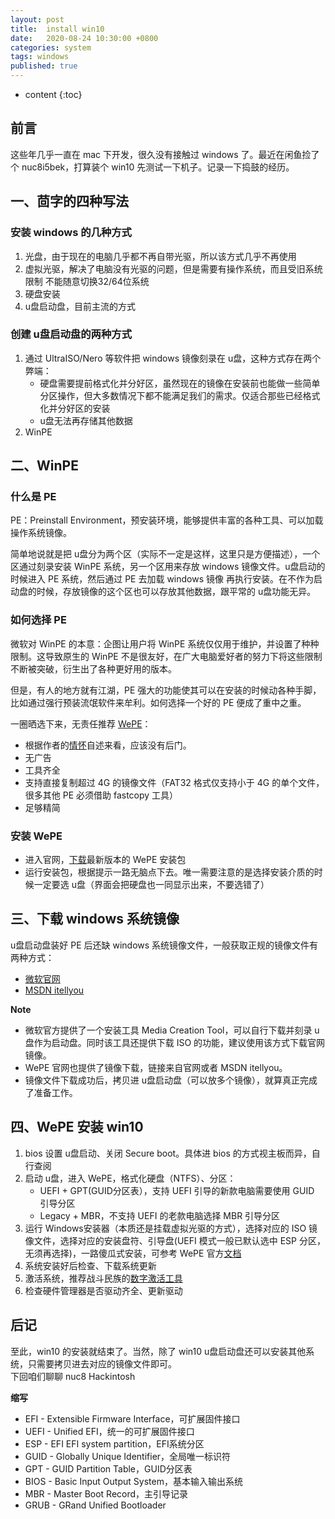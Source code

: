 ```yaml
---
layout: post
title:  install win10
date:   2020-08-24 10:30:00 +0800
categories: system
tags: windows
published: true
---
```


* content
{:toc}

## 前言

这些年几乎一直在 mac 下开发，很久没有接触过 windows 了。最近在闲鱼捡了个 nuc8i5bek，打算装个 win10 先测试一下机子。记录一下捣鼓的经历。

## 一、茴字的四种写法

### 安装 windows 的几种方式

1. 光盘，由于现在的电脑几乎都不再自带光驱，所以该方式几乎不再使用
2. 虚拟光驱，解决了电脑没有光驱的问题，但是需要有操作系统，而且受旧系统限制 不能随意切换32/64位系统
3. 硬盘安装
4. u盘启动盘，目前主流的方式

### 创建 u盘启动盘的两种方式

1. 通过 UltraISO/Nero 等软件把 windows 镜像刻录在 u盘，这种方式存在两个弊端：
    * 硬盘需要提前格式化并分好区，虽然现在的镜像在安装前也能做一些简单分区操作，但大多数情况下都不能满足我们的需求。仅适合那些已经格式化并分好区的安装
    * u盘无法再存储其他数据
2. WinPE

## 二、WinPE

### 什么是 PE

PE：Preinstall Environment，预安装环境，能够提供丰富的各种工具、可以加载操作系统镜像。

简单地说就是把 u盘分为两个区（实际不一定是这样，这里只是方便描述），一个区通过刻录安装 WinPE 系统，另一个区用来存放 windows 镜像文件。u盘启动的时候进入 PE 系统，然后通过 PE 去加载 windows 镜像 再执行安装。在不作为启动盘的时候，存放镜像的这个区也可以存放其他数据，跟平常的 u盘功能无异。

### 如何选择 PE

微软对 WinPE 的本意：企图让用户将 WinPE 系统仅仅用于维护，并设置了种种限制。这导致原生的 WinPE 不是很友好，在广大电脑爱好者的努力下将这些限制不断被突破，衍生出了各种更好用的版本。

但是，有人的地方就有江湖，PE 强大的功能使其可以在安装的时候动各种手脚，比如通过强行预装流氓软件来牟利。如何选择一个好的 PE 便成了重中之重。

一圈晒选下来，无责任推荐 [WePE](http://www.wepe.com.cn/)：

* 根据作者的[情怀](http://www.wepe.com.cn/about.html)自述来看，应该没有后门。
* 无广告
* 工具齐全
* 支持直接复制超过 4G 的镜像文件（FAT32 格式仅支持小于 4G 的单个文件，很多其他 PE 必须借助 fastcopy 工具）
* 足够精简

### 安装 WePE

* 进入官网，[下载](http://www.wepe.com.cn/download.html)最新版本的 WePE 安装包
* 运行安装包，根据提示一路无脑点下去。唯一需要注意的是选择安装介质的时候一定要选 u盘（界面会把硬盘也一同显示出来，不要选错了）

## 三、下载 windows 系统镜像

u盘启动盘装好 PE 后还缺 windows 系统镜像文件，一般获取正规的镜像文件有两种方式：

* [微软官网](https://www.microsoft.com/zh-cn/software-download/windows10ISO)
* [MSDN itellyou](https://msdn.itellyou.cn/)

**Note**

* 微软官方提供了一个安装工具 Media Creation Tool，可以自行下载并刻录 u盘作为启动盘。同时该工具还提供下载 ISO 的功能，建议使用该方式下载官网镜像。
* WePE 官网也提供了镜像下载，链接来自官网或者 MSDN itellyou。
* 镜像文件下载成功后，拷贝进 u盘启动盘（可以放多个镜像），就算真正完成了准备工作。

## 四、WePE 安装 win10

1. bios 设置 u盘启动、关闭 Secure boot。具体进 bios 的方式视主板而异，自行查阅
2. 启动 u盘，进入 WePE，格式化硬盘（NTFS）、分区：
    * UEFI + GPT(GUID分区表），支持 UEFI 引导的新款电脑需要使用 GUID 引导分区
    * Legacy + MBR，不支持 UEFI 的老款电脑选择 MBR 引导分区
3. 运行 Windows安装器（本质还是挂载虚拟光驱的方式），选择对应的 ISO 镜像文件，选择对应的安装盘符、引导盘(UEFI 模式一般已默认选中 ESP 分区，无须再选择)，一路傻瓜式安装，可参考 WePE 官方[文档](http://www.wepe.com.cn/ubook/)
4. 系统安装好后检查、下载系统更新
5. 激活系统，推荐战斗民族的[数字激活工具](https://www.lanzous.com/i1u5m9c)
6. 检查硬件管理器是否驱动齐全、更新驱动

## 后记

至此，win10 的安装就结束了。当然，除了 win10 u盘启动盘还可以安装其他系统，只需要拷贝进去对应的镜像文件即可。</br>
下回咱们聊聊 nuc8 Hackintosh

**缩写**

* EFI  - Extensible Firmware Interface，可扩展固件接口
* UEFI - Unified EFI，统一的可扩展固件接口
* ESP  - EFI EFI system partition，EFI系统分区
* GUID - Globally Unique Identifier，全局唯一标识符
* GPT  - GUID Partition Table，GUID分区表
* BIOS - Basic Input Output System，基本输入输出系统
* MBR  - Master Boot Record，主引导记录
* GRUB - GRand Unified Bootloader

<!-- todo：上传数字激活工具至github，替换下载链接 -->
<!-- http://bbs.wuyou.net/forum.php -->
<!-- https://www.ventoy.net/cn/index.html -->
<!-- https://www.zhihu.com/question/27036799 -->